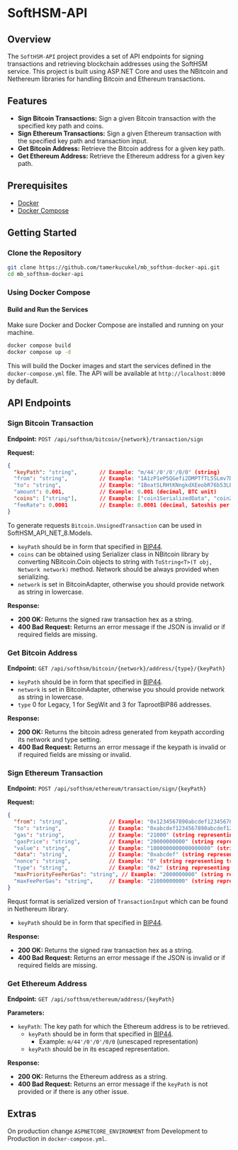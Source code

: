 # SoftHSM-API

## Overview
The `SoftHSM-API` project provides a set of API endpoints for signing transactions and retrieving blockchain addresses using the SoftHSM service. This project is built using ASP.NET Core and uses the NBitcoin and Nethereum libraries for handling Bitcoin and Ethereum transactions.

## Features
- **Sign Bitcoin Transactions:** Sign a given Bitcoin transaction with the specified key path and coins.
- **Sign Ethereum Transactions:** Sign a given Ethereum transaction with the specified key path and transaction input.
- **Get Bitcoin Address:** Retrieve the Bitcoin address for a given key path.
- **Get Ethereum Address:** Retrieve the Ethereum address for a given key path.

## Prerequisites
- [Docker](https://www.docker.com/)
- [Docker Compose](https://docs.docker.com/compose/)

## Getting Started

### Clone the Repository
```sh
git clone https://github.com/tamerkucukel/mb_softhsm-docker-api.git
cd mb_softhsm-docker-api
```

### Using Docker Compose

#### Build and Run the Services

Make sure Docker and Docker Compose are installed and running on your machine.

```sh
docker compose build
docker compose up -d
```

This will build the Docker images and start the services defined in the `docker-compose.yml` file. The API will be available at `http://localhost:8090` by default.

## API Endpoints

### Sign Bitcoin Transaction

**Endpoint:** `POST /api/softhsm/bitcoin/{network}/transaction/sign`

**Request:**
```json
{
  "keyPath": "string",       // Example: "m/44'/0'/0'/0/0" (string)
  "from": "string",          // Example: "1A1zP1eP5QGefi2DMPTfTL5SLmv7DivfNa" (Bitcoin address as string)
  "to": "string",            // Example: "1BoatSLRHtKNngkdXEeobR76b53LETtpyT" (Bitcoin address as string)
  "amount": 0.001,           // Example: 0.001 (decimal, BTC unit)
  "coins": ["string"],       // Example: ["coin1SerializedData", "coin2SerializedData"] (array of strings)
  "feeRate": 0.0001          // Example: 0.0001 (decimal, Satoshis per byte)
}

```

To generate requests `Bitcoin.UnsignedTransaction` can be used in SoftHSM_API_NET_8.Models.
- `keyPath` should be in form that specified in [BIP44](https://github.com/bitcoin/bips/blob/master/bip-0044.mediawiki).
- `coins` can be obtained using Serializer class in NBitcoin library by converting NBitcoin.Coin objects to string with `ToString<T>(T obj, Network network)` method. Network should be always provided when serializing.
- `network` is set in BitcoinAdapter, otherwise you should provide network as string in lowercase.

**Response:**

- **200 OK:** Returns the signed raw transaction hex as a string.
- **400 Bad Request:** Returns an error message if the JSON is invalid or if required fields are missing.

### Get Bitcoin Address

**Endpoint:** `GET /api/softhsm/bitcoin/{network}/address/{type}/{keyPath}`

- `keyPath` should be in form that specified in [BIP44](https://github.com/bitcoin/bips/blob/master/bip-0044.mediawiki).
- `network` is set in BitcoinAdapter, otherwise you should provide network as string in lowercase.
- `type` 0 for Legacy, 1 for SegWit and 3 for TaprootBIP86 addresses.

**Response:**

- **200 OK:** Returns the bitcoin adress generated from keypath according its network and type setting.
- **400 Bad Request:** Returns an error message if the keypath is invalid or if required fields are missing or invalid.

### Sign Ethereum Transaction

**Endpoint:** `POST /api/softhsm/ethereum/transaction/sign/{keyPath}`

**Request:**
```json
{
  "from": "string",             // Example: "0x1234567890abcdef1234567890abcdef12345678" (Ethereum address as string)
  "to": "string",               // Example: "0xabcdef1234567890abcdef1234567890abcdef12" (Ethereum address as string)
  "gas": "string",              // Example: "21000" (string representing gas limit)
  "gasPrice": "string",         // Example: "20000000000" (string representing gas price in Wei)
  "value": "string",            // Example: "1000000000000000000" (string representing value in Wei, 1 ETH in this case)
  "data": "string",             // Example: "0xabcdef" (string representing input data in hexadecimal)
  "nonce": "string",            // Example: "0" (string representing transaction nonce)
  "type": "string",             // Example: "0x2" (string representing transaction type, e.g., 0x2 for EIP-1559)
  "maxPriorityFeePerGas": "string", // Example: "2000000000" (string representing max priority fee in Wei for EIP-1559)
  "maxFeePerGas": "string",     // Example: "21000000000" (string representing max total fee in Wei for EIP-1559)
}

```
Requst format is serialized version of `TransactionInput` which can be found in Nethereum library.
- `keyPath` should be in form that specified in [BIP44](https://github.com/bitcoin/bips/blob/master/bip-0044.mediawiki).

**Response:**

- **200 OK:** Returns the signed raw transaction hex as a string.
- **400 Bad Request:** Returns an error message if the JSON is invalid or if required fields are missing.

### Get Ethereum Address

**Endpoint:** `GET /api/softhsm/ethereum/address/{keyPath}`

**Parameters:**

- `keyPath`: The key path for which the Ethereum address is to be retrieved.
	- `keyPath` should be in form that specified in [BIP44](https://github.com/bitcoin/bips/blob/master/bip-0044.mediawiki).
		- Example: `m/44'/0'/0'/0/0` (unescaped representation)
	- `keyPath` should be in its escaped representation.

**Response:**

- **200 OK:** Returns the Ethereum address as a string.
- **400 Bad Request:** Returns an error message if the `keyPath` is not provided or if there is any other issue.

## Extras

On production change `ASPNETCORE_ENVIRONMENT` from Development to Production in `docker-compose.yml`.
